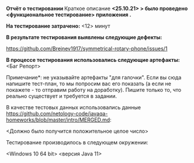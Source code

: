 **Отчёт о тестировании <Intellij IDEA>**
Краткое описание
**<25.10.21> > было проведено <функциональное тестирование> приложения <Intellij IDEA>.**

**На тестирование затрачено:** <12> минут

**В результате тестирования выявлены следующие дефекты:**

<https://github.com/Brejnev1917/symmetrical-rotary-phone/issues/1>

**В процессе тестирования использовались следующие артефакты:**
<Баг Репорт>

Примечание*: не указывайте артефакты "для галочки". Если вы сюда напишите тест-план, то мы попросим вас его показать (а если не покажете - то отправим работу на доработку). Пишите только то, что реально существует и требуется в задании.

В качестве тестовых данных использовались данные <https://github.com/netology-code/javaqa-homeworks/blob/master/intro/MERGED.md>:

<Должно было получится положительное целое число>

Тестирование производилось в следующем окружении:

<Windows 10 64 bit>
<версия Java 11>


